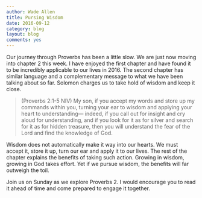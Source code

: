```yaml
---
author: Wade Allen
title: Pursing Wisdom
date: 2016-09-12
category: blog
layout: blog
comments: yes
---
```

 
Our journey through Proverbs has been a little slow. We are just now moving into chapter 2 this week. I have enjoyed the first chapter and have found it to be incredibly applicable to our lives in 2016. The second chapter has similar language and a complementary message to what we have been talking about so far. Solomon charges us to take hold of wisdom and keep it close.

>(Proverbs 2:1-5 NIV) My son, if you accept my words and store up my commands within you, turning your ear to wisdom and applying your heart to understanding— indeed, if you call out for insight and cry aloud for understanding, and if you look for it as for silver and search for it as for hidden treasure, then you will understand the fear of the Lord and find the knowledge of God.

Wisdom does not automatically make it way into our hearts. We must accept it, store it up, turn our ear and apply it to our lives. The rest of the chapter explains the benefits of taking such action. Growing in wisdom, growing in God takes effort. Yet if we pursue wisdom, the benefits will far outweigh the toil.

Join us on Sunday as we explore Proverbs 2. I would encourage you to read it ahead of time and come prepared to engage it together.


